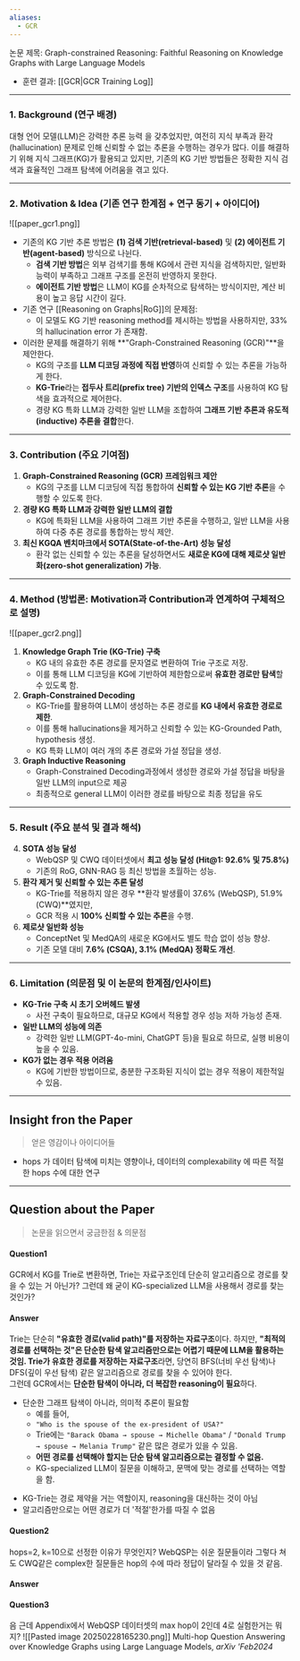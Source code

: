 ```yaml
---
aliases:
  - GCR
---
```

 논문 제목: Graph-constrained Reasoning: Faithful Reasoning on Knowledge Graphs with Large Language Models

* 훈련 결과: [[GCR|GCR Training Log]]
***
### **1. Background (연구 배경)**

대형 언어 모델(LLM)은 강력한 추론 능력 을 갖추었지만, 여전히 지식 부족과 환각(hallucination) 문제로 인해 신뢰할 수 없는 추론을 수행하는 경우가 많다. 이를 해결하기 위해 지식 그래프(KG)가 활용되고 있지만, 기존의 KG 기반 방법들은 정확한 지식 검색과 효율적인 그래프 탐색에 어려움을 겪고 있다.

---

### **2. Motivation & Idea (기존 연구 한계점 + 연구 동기 + 아이디어)**

![[paper_gcr1.png]]
- 기존의 KG 기반 추론 방법은 **(1) 검색 기반(retrieval-based)** 및 **(2) 에이전트 기반(agent-based)** 방식으로 나뉜다.
    - **검색 기반 방법**은 외부 검색기를 통해 KG에서 관련 지식을 검색하지만, 일반화 능력이 부족하고 그래프 구조를 온전히 반영하지 못한다.
    - **에이전트 기반 방법**은 LLM이 KG를 순차적으로 탐색하는 방식이지만, 계산 비용이 높고 응답 시간이 길다.
- 기존 연구 [[Reasoning on Graphs|RoG]]의 문제점:
	- 이 모델도 KG 기반 reasoning method를 제시하는 방법을 사용하지만, 33%의 hallucination error 가 존재함.
- 이러한 문제를 해결하기 위해 **"Graph-Constrained Reasoning (GCR)"**을 제안한다.
    - KG의 구조를 **LLM 디코딩 과정에 직접 반영**하여 신뢰할 수 있는 추론을 가능하게 한다.
    - **KG-Trie**라는 **접두사 트리(prefix tree) 기반의 인덱스 구조**를 사용하여 KG 탐색을 효과적으로 제어한다.
    - 경량 KG 특화 LLM과 강력한 일반 LLM을 조합하여 **그래프 기반 추론과 유도적(inductive) 추론을 결합**한다.

---

### **3. Contribution (주요 기여점)**

1. **Graph-Constrained Reasoning (GCR) 프레임워크 제안**
    - KG의 구조를 LLM 디코딩에 직접 통합하여 **신뢰할 수 있는 KG 기반 추론**을 수행할 수 있도록 한다.
2. **경량 KG 특화 LLM과 강력한 일반 LLM의 결합**
    - KG에 특화된 LLM을 사용하여 그래프 기반 추론을 수행하고, 일반 LLM을 사용하여 다중 추론 경로를 통합하는 방식 제안.
3. **최신 KGQA 벤치마크에서 SOTA(State-of-the-Art) 성능 달성**
    - 환각 없는 신뢰할 수 있는 추론을 달성하면서도 **새로운 KG에 대해 제로샷 일반화(zero-shot generalization) 가능**.

---

### **4. Method (방법론: Motivation과 Contribution과 연계하여 구체적으로 설명)**

![[paper_gcr2.png]]
1. **Knowledge Graph Trie (KG-Trie) 구축**
    - KG 내의 유효한 추론 경로를 문자열로 변환하여 Trie 구조로 저장.
    - 이를 통해 LLM 디코딩을 KG에 기반하여 제한함으로써 **유효한 경로만 탐색**할 수 있도록 함.
2. **Graph-Constrained Decoding**
    - KG-Trie를 활용하여 LLM이 생성하는 추론 경로를 **KG 내에서 유효한 경로로 제한**.
    - 이를 통해 hallucinations을 제거하고 신뢰할 수 있는 KG-Grounded Path, hypothesis 생성.
    - KG 특화 LLM이 여러 개의 추론 경로와 가설 정답을 생성.
3. **Graph Inductive Reasoning**
    - Graph-Constrained Decoding과정에서 생성한 경로와 가설 정답을 바탕을 일반 LLM의 input으로 제공
    - 최종적으로 general LLM이 이러한 경로를 바탕으로 최종 정답을 유도

---

### **5. Result (주요 분석 및 결과 해석)**

4. **SOTA 성능 달성**
    - WebQSP 및 CWQ 데이터셋에서 **최고 성능 달성 (Hit@1: 92.6% 및 75.8%)**
    - 기존의 RoG, GNN-RAG 등 최신 방법을 초월하는 성능.
5. **환각 제거 및 신뢰할 수 있는 추론 달성**
    - KG-Trie를 적용하지 않은 경우 **환각 발생률이 37.6% (WebQSP), 51.9% (CWQ)**였지만,
    - GCR 적용 시 **100% 신뢰할 수 있는 추론**을 수행.
6. **제로샷 일반화 성능**
    - ConceptNet 및 MedQA의 새로운 KG에서도 별도 학습 없이 성능 향상.
    - 기존 모델 대비 **7.6% (CSQA), 3.1% (MedQA) 정확도 개선**.

---

### **6. Limitation (의문점 및 이 논문의 한계점/인사이트)**

- **KG-Trie 구축 시 초기 오버헤드 발생**
    - 사전 구축이 필요하므로, 대규모 KG에서 적용할 경우 성능 저하 가능성 존재.
- **일반 LLM의 성능에 의존**
    - 강력한 일반 LLM(GPT-4o-mini, ChatGPT 등)을 필요로 하므로, 실행 비용이 높을 수 있음.
- **KG가 없는 경우 적용 어려움**
    - KG에 기반한 방법이므로, 충분한 구조화된 지식이 없는 경우 적용이 제한적일 수 있음.

***

## Insight fron the Paper

> 얻은 영감이나 아이디어들

* hops 가 데이터 탐색에 미치는 영향이나, 데이터의 complexability 에 따른 적절한 hops 수에 대한 연구

*** 
## Question about the Paper

> 논문을 읽으면서 궁금한점 & 의문점

#### Question1
GCR에서 KG를 Trie로 변환하면, Trie는 자료구조인데 단순히 알고리즘으로 경로를 찾을 수 있는 거 아닌가? 그런데 왜 굳이 KG-specialized LLM을 사용해서 경로를 찾는 것인가?
#### Answer
Trie는 단순히 **"유효한 경로(valid path)"를 저장하는 자료구조**이다. 하지만, **"최적의 경로를 선택하는 것"은 단순한 탐색 알고리즘만으로는 어렵기 때문에 LLM을 활용하는 것임.
Trie가 유효한 경로를 저장하는 자료구조**라면, 당연히 BFS(너비 우선 탐색)나 DFS(깊이 우선 탐색) 같은 알고리즘으로 경로를 찾을 수 있어야 한다.  
그런데 GCR에서는 **단순한 탐색이 아니라, 더 복잡한 reasoning이 필요**하다.
* 단순한 그래프 탐색이 아니라, 의미적 추론이 필요함
	* 예를 들어,
	- `"Who is the spouse of the ex-president of USA?"`
	- Trie에는 `"Barack Obama → spouse → Michelle Obama"` / `"Donald Trump → spouse → Melania Trump"` 같은 많은 경로가 있을 수 있음.
	- **어떤 경로를 선택해야 할지는 단순 탐색 알고리즘으로는 결정할 수 없음.**
	- KG-specialized LLM이 질문을 이해하고, 문맥에 맞는 경로를 선택하는 역할을 함.
- KG-Trie는 경로 제약을 거는 역할이지, reasoning을 대신하는 것이 아님
- 알고리즘만으로는 어떤 경로가 더 '적절'한가를 따질 수 없음

#### Question2
hops=2, k=10으로 선정한 이유가 무엇인지? WebQSP는 쉬운 질문들이라 그렇다 쳐도 CWQ같은 complex한 질문들은 hop의 수에 따라 정답이 달라질 수 있을 것 같음.
#### Answer



#### Question3
음 근데 Appendix에서 WebQSP 데이터셋의 max hop이 2인데 4로 실험한거는 뭐지?
![[Pasted image 20250228165230.png]]
Multi-hop Question Answering over Knowledge Graphs using Large Language Models, *arXiv 'Feb2024*